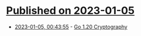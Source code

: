 # [Published on 2023-01-05](index.md)

* [2023-01-05, 00:43:55](https://lobste.rs/s/7zyudk/go_1_20_cryptography) - [Go 1.20 Cryptography](https://words.filippo.io/dispatches/go-1-20-cryptography/)
